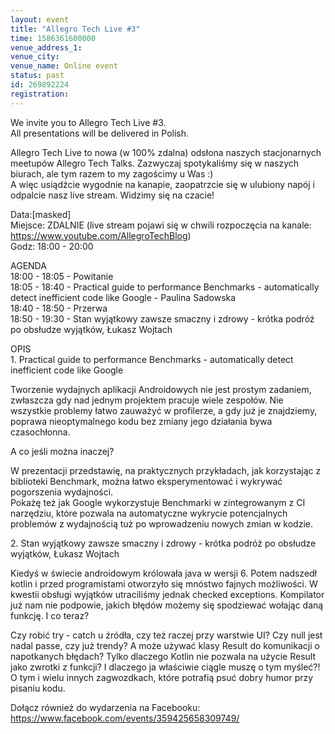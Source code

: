 ```yaml
---
layout: event
title: "Allegro Tech Live #3"
time: 1586361600000
venue_address_1: 
venue_city: 
venue_name: Online event
status: past
id: 269892224
registration: 
---
```


<p>We invite you to Allegro Tech Live #3.<br />All presentations will be delivered in Polish.</p>
<p>Allegro Tech Live to nowa (w 100% zdalna) odsłona naszych stacjonarnych meetupów Allegro Tech Talks. Zazwyczaj spotykaliśmy się w naszych biurach, ale tym razem to my zagościmy u Was :)<br />A więc usiądźcie wygodnie na kanapie, zaopatrzcie się w ulubiony napój i odpalcie nasz live stream. Widzimy się na czacie!</p>
<p>Data:[masked]<br />Miejsce: ZDALNIE (live stream pojawi się w chwili rozpoczęcia na kanale: <a href="https://www.youtube.com/AllegroTechBlog" class="embedded">https://www.youtube.com/AllegroTechBlog</a>)<br />Godz: 18:00 - 20:00</p>
<p>AGENDA<br />18:00 - 18:05 - Powitanie<br />18:05 - 18:40 - Practical guide to performance Benchmarks - automatically detect inefficient code like Google - Paulina Sadowska<br />18:40 - 18:50 - Przerwa<br />18:50 - 19:30 - Stan wyjątkowy zawsze smaczny i zdrowy - krótka podróż po obsłudze wyjątków, Łukasz Wojtach</p>
<p>OPIS<br />1. Practical guide to performance Benchmarks - automatically detect inefficient code like Google</p>
<p>Tworzenie wydajnych aplikacji Androidowych nie jest prostym zadaniem, zwłaszcza gdy nad jednym projektem pracuje wiele zespołów. Nie wszystkie problemy łatwo zauważyć w profilerze, a gdy już je znajdziemy, poprawa nieoptymalnego kodu bez zmiany jego działania bywa czasochłonna.</p>
<p>A co jeśli można inaczej?</p>
<p>W prezentacji przedstawię, na praktycznych przykładach, jak korzystając z biblioteki Benchmark, można łatwo eksperymentować i wykrywać pogorszenia wydajności.<br />Pokażę też jak Google wykorzystuje Benchmarki w zintegrowanym z CI narzędziu, które pozwala na automatyczne wykrycie potencjalnych problemów z wydajnością tuż po wprowadzeniu nowych zmian w kodzie.</p>
<p>2. Stan wyjątkowy zawsze smaczny i zdrowy - krótka podróż po obsłudze wyjątków, Łukasz Wojtach</p>
<p>Kiedyś w świecie androidowym królowała java w wersji 6. Potem nadszedł kotlin i przed programistami otworzyło się mnóstwo fajnych możliwości. W kwestii obsługi wyjątków utraciliśmy jednak checked exceptions. Kompilator już nam nie podpowie, jakich błędów możemy się spodziewać wołając daną funkcję. I co teraz?</p>
<p>Czy robić try - catch u źródła, czy też raczej przy warstwie UI? Czy null jest nadal passe, czy już trendy? A może używać klasy Result do komunikacji o napotkanych błędach? Tylko dlaczego Kotlin nie pozwala na użycie Result jako zwrotki z funkcji? I dlaczego ja właściwie ciągle muszę o tym myśleć?!<br />O tym i wielu innych zagwozdkach, które potrafią psuć dobry humor przy pisaniu kodu.</p>
<p>Dołącz również do wydarzenia na Facebooku:<br /><a href="https://www.facebook.com/events/359425658309749/" class="linkified">https://www.facebook.com/events/359425658309749/</a></p>

